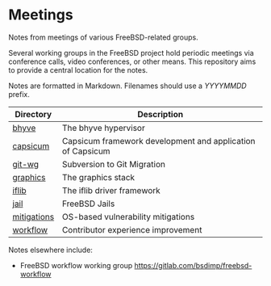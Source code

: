 # Meetings
Notes from meetings of various FreeBSD-related groups.

Several working groups in the FreeBSD project hold periodic meetings via
conference calls, video conferences, or other means. This repository
aims to provide a central location for the notes.

Notes are formatted in Markdown.  Filenames should use a
*YYYYMMDD* prefix.

Directory | Description
--- | ---
[bhyve](https://github.com/freebsd/meetings/tree/master/bhyve) | The bhyve hypervisor
[capsicum](https://github.com/freebsd/meetings/tree/master/capsicum) | Capsicum framework development and application of Capsicum
[git-wg](https://github.com/freebsd/meetings/tree/master/git-wg) | Subversion to Git Migration
[graphics](https://github.com/freebsd/meetings/tree/master/graphics) | The graphics stack
[iflib](https://github.com/freebsd/meetings/tree/master/iflib) | The iflib driver framework
[jail](jail) | FreeBSD Jails
[mitigations](https://github.com/freebsd/meetings/tree/master/mitigations) | OS-based vulnerability mitigations
[workflow](https://github.com/freebsd/meetings/tree/master/workflow)    | Contributor experience improvement

Notes elsewhere include:

* FreeBSD workflow working group https://gitlab.com/bsdimp/freebsd-workflow
